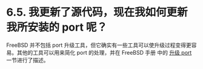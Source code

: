 # 6.5. 我更新了源代码，现在我如何更新我所安装的 port 呢？

FreeBSD 并不包括 port 升级工具，但它确实有一些工具可以使升级过程变得更容易。其他的工具可以用来简化 port 的处理，并在 FreeBSD 手册 中的 [升级 port](https://docs.freebsd.org/en/books/handbook/#ports-using) 一节进行了描述。
